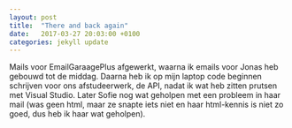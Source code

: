 ```yaml
---
layout: post
title:  "There and back again"
date:   2017-03-27 20:03:00 +0100
categories: jekyll update
---
```

Mails voor EmailGaraagePlus afgewerkt, waarna ik emails voor Jonas heb gebouwd tot de middag. Daarna heb ik op mijn laptop code beginnen schrijven voor ons afstudeerwerk, de API, nadat ik wat heb zitten prutsen met Visual Studio. Later Sofie nog wat geholpen met een probleem in haar mail (was geen html, maar ze snapte iets niet en haar html-kennis is niet zo goed, dus heb ik haar wat geholpen).